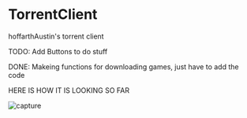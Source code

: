 # TorrentClient
hoffarthAustin's torrent client


TODO:
  Add Buttons to do stuff
  
DONE:
  Makeing functions for downloading games, just have to add the code


HERE IS HOW IT IS LOOKING SO FAR

![capture](https://user-images.githubusercontent.com/36280645/36039550-ccf55060-0d90-11e8-95c2-117c107039ef.PNG)
